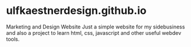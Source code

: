 # ulfkaestnerdesign.github.io
Marketing and Design Website
Just a simple website for my sidebusiness and also a project to learn html, css, javascript and other useful webdev tools.

